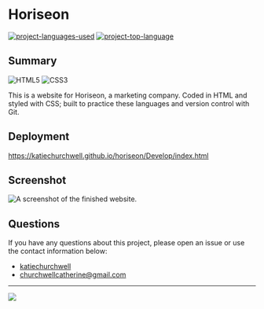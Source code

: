 # Horiseon
  [![project-languages-used](https://img.shields.io/github/languages/count/katiechurchwell/horiseon?color=important)](https://github.com/katiechurchwell/readme-generator)
  [![project-top-language](https://img.shields.io/github/languages/top/katiechurchwell/horiseon?color=blueviolet)](https://github.com/katiechurchwell/readme-generator)

## Summary
![HTML5](https://img.shields.io/badge/html5-%23E34F26.svg?flat&logo=html5&logoColor=white)
![CSS3](https://img.shields.io/badge/css3-%231572B6.svg?style=flat&logo=css3&logoColor=white)

This is a website for Horiseon, a marketing company. Coded in HTML and styled with CSS; built to practice these languages and version control with Git.

## Deployment
https://katiechurchwell.github.io/horiseon/Develop/index.html

## Screenshot
![A screenshot of the finished website.](./Develop/assets/images/screenshot.png)

## Questions
  If you have any questions about this project, please open an issue or use the contact information below:
  * [katiechurchwell](https://www.github.com/katiechurchwell)
  * [churchwellcatherine@gmail.com](mailto:churchwellcatherine@gmail.com)

---
  ![](https://img.shields.io/badge/license-MIT-blue)